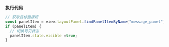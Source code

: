 <p class="panel-title"><b>执行代码</b></p>

```javascript
// 获取目标面板项
const panelItem = view.layoutPanel.findPanelItemByName("message_panel");
if (panelItem) {
  // 切换可见状态
  panelItem.state.visible =true;
}
```
